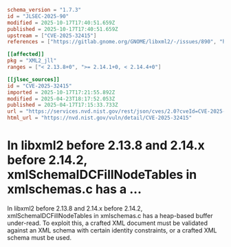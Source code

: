 ```toml
schema_version = "1.7.3"
id = "JLSEC-2025-90"
modified = 2025-10-17T17:40:51.659Z
published = 2025-10-17T17:40:51.659Z
upstream = ["CVE-2025-32415"]
references = ["https://gitlab.gnome.org/GNOME/libxml2/-/issues/890", "https://gitlab.gnome.org/GNOME/libxml2/-/issues/890"]

[[affected]]
pkg = "XML2_jll"
ranges = ["< 2.13.8+0", ">= 2.14.1+0, < 2.14.4+0"]

[[jlsec_sources]]
id = "CVE-2025-32415"
imported = 2025-10-17T17:21:55.892Z
modified = 2025-04-23T18:17:52.053Z
published = 2025-04-17T17:15:33.733Z
url = "https://services.nvd.nist.gov/rest/json/cves/2.0?cveId=CVE-2025-32415"
html_url = "https://nvd.nist.gov/vuln/detail/CVE-2025-32415"
```

# In libxml2 before 2.13.8 and 2.14.x before 2.14.2, xmlSchemaIDCFillNodeTables in xmlschemas.c has a ...

In libxml2 before 2.13.8 and 2.14.x before 2.14.2, xmlSchemaIDCFillNodeTables in xmlschemas.c has a heap-based buffer under-read. To exploit this, a crafted XML document must be validated against an XML schema with certain identity constraints, or a crafted XML schema must be used.

